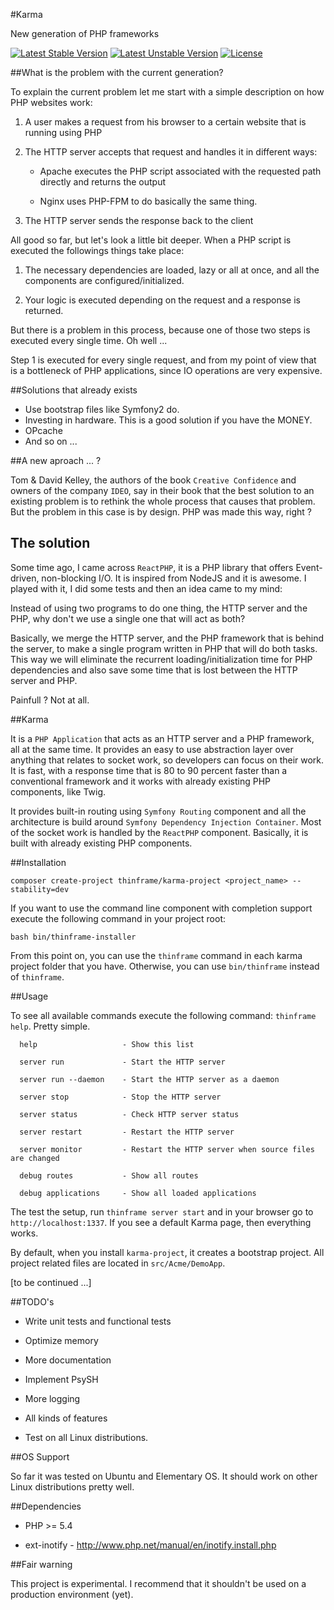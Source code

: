 #Karma

New generation of PHP frameworks



[![Latest Stable Version](https://poser.pugx.org/thinframe/karma/v/stable.png)](https://packagist.org/packages/thinframe/karma)
[![Latest Unstable Version](https://poser.pugx.org/thinframe/karma/v/unstable.png)](https://packagist.org/packages/thinframe/karma)
[![License](https://poser.pugx.org/thinframe/karma/license.png)](https://packagist.org/packages/thinframe/karma)


##What is the problem with the current generation?



To explain the current problem let me start with a simple description on how PHP websites work:



1. A user makes a request from his browser to a certain website that is running using PHP

2. The HTTP server accepts that request and handles it in different ways:

    * Apache executes the PHP script associated with the requested path directly and returns the output

    * Nginx uses PHP-FPM to do basically the same thing.

3. The HTTP server sends the response back to the client





All good so far, but let's look a little bit deeper. When a PHP script is executed the followings things take place:



1. The necessary dependencies are loaded, lazy or all at once, and all the components are configured/initialized.

2. Your logic is executed depending on the request and a response is returned.



But there is a problem in this process, because one of those two steps is executed every single time. Oh well ... 

Step 1 is executed for every single request, and from my point of view that is a bottleneck of PHP applications, since IO operations are very expensive. 



##Solutions that already exists



* Use bootstrap files like Symfony2 do.
* Investing in hardware. This is a good solution if you have the MONEY.
* OPcache
* And so on ... 





##A new aproach ... ?



Tom & David Kelley, the authors of the book `Creative Confidence` and owners of the company `IDEO`, say in their book that the best solution to an existing problem is to rethink the whole process that causes that problem. But the problem in this case is by design. PHP was made this way, right ? 



## The solution



Some time ago, I came across `ReactPHP`, it is a PHP library that offers Event-driven, non-blocking I/O. It is inspired from NodeJS and it is awesome. I played with it, I did some tests and then an idea came to my mind:



Instead of using two programs to do one thing, the HTTP server and the PHP, why don't we use a single one that will act as both? 



Basically, we merge the HTTP server, and the PHP framework that is behind the server, to make a single program written in PHP that will do both tasks. This way we will eliminate the recurrent loading/initialization time for PHP dependencies and also save some time that is lost between the HTTP server and PHP.



Painfull ? Not at all. 



##Karma

It is a ` PHP Application ` that acts as an HTTP server and a PHP framework, all at the same time. It provides an easy to use abstraction layer over anything that relates to socket work, so developers can focus on their work. It is fast, with a response time that is 80 to 90 percent faster than a conventional framework and it works with already existing PHP components, like Twig. 



It provides built-in routing using `Symfony Routing` component and all the architecture is build around `Symfony Dependency Injection Container`. Most of the socket work is handled by the `ReactPHP` component. Basically, it is built with already existing PHP components. 



##Installation



    composer create-project thinframe/karma-project <project_name> --stability=dev



If you want to use the command line component with completion support execute the following command in your project root:



    bash bin/thinframe-installer



From this point on, you can use the `thinframe` command in each karma project folder that you have. Otherwise, you can use `bin/thinframe` instead of `thinframe`.



##Usage



To see all available commands execute the following command: `thinframe help`. Pretty simple.



      help                   - Show this list

      server run             - Start the HTTP server

      server run --daemon    - Start the HTTP server as a daemon

      server stop            - Stop the HTTP server

      server status          - Check HTTP server status

      server restart         - Restart the HTTP server

      server monitor         - Restart the HTTP server when source files are changed

      debug routes           - Show all routes

      debug applications     - Show all loaded applications



The test the setup, run `thinframe server start` and in your browser go to `http://localhost:1337`. If you see a default Karma page, then everything works.



By default, when you install `karma-project`, it creates a bootstrap project. All project related files are located in `src/Acme/DemoApp`.



[to be continued ...]



##TODO's



* Write unit tests and functional tests

* Optimize memory

* More documentation

* Implement PsySH

* More logging

* All kinds of features

* Test on all Linux distributions.



##OS Support



So far it was tested on Ubuntu and Elementary OS. It should work on other Linux distributions pretty well.



##Dependencies



* PHP >= 5.4

* ext-inotify - http://www.php.net/manual/en/inotify.install.php



##Fair warning



This project is experimental. I recommend that it shouldn't be used on a production environment (yet). 

